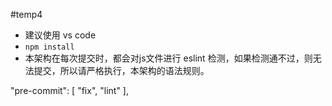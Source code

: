 #temp4
- 建议使用 vs code
- `npm install`
- 本架构在每次提交时，都会对js文件进行 eslint 检测，如果检测通不过，则无法提交，所以请严格执行，本架构的语法规则。

"pre-commit": [
        "fix",
        "lint"
    ],
